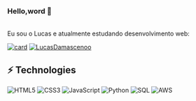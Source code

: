 



### Hello,word 👋

<br/>Eu sou o Lucas e atualmente estudando desenvolvimento web:

[![card](https://github-readme-stats.vercel.app/api?username=LucasDamascenoo&theme=dracula&show_icons=true)](https://github.com/LucasDamascenoo/) [![LucasDamascenoo](https://github-readme-stats.vercel.app/api/top-langs/?username=LucasDamascenoo&hide=html&layout=compact&theme=dracula)](https://github.com/LucasDamascenoo/) 


## ⚡ Technologies

![HTML5](https://img.shields.io/badge/HTML-239120?style=for-the-badge&logo=html5&logoColor=white)
![CSS3](https://img.shields.io/badge/CSS-239120?&style=for-the-badge&logo=css3&logoColor=white)
![JavaScript](https://img.shields.io/badge/JavaScript-F7DF1E?style=for-the-badge&logo=javascript&logoColor=black)
![Python](https://img.shields.io/badge/Python-14354C?style=for-the-badge&logo=python&logoColor=white)
![SQL](https://img.shields.io/badge/Microsoft_SQL_Server-CC2927?style=for-the-badge&logo=microsoft-sql-server&logoColor=white)
![AWS](https://img.shields.io/badge/Amazon_AWS-232F3E?style=for-the-badge&logo=amazon-aws&logoColor=white)

